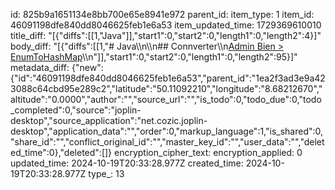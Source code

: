 id: 825b9a1651134e8bb700e65e8941e972
parent_id: 
item_type: 1
item_id: 46091198dfe840dd8046625feb1e6a53
item_updated_time: 1729369610010
title_diff: "[{\"diffs\":[[1,\"Java\"]],\"start1\":0,\"start2\":0,\"length1\":0,\"length2\":4}]"
body_diff: "[{\"diffs\":[[1,\"# Java\\\n\\\n## Connverter\\\n[Admin Bien > EnumToHashMap](https://www.youtube.com/shorts/5YsMuGE-AOw)\\\n\"]],\"start1\":0,\"start2\":0,\"length1\":0,\"length2\":95}]"
metadata_diff: {"new":{"id":"46091198dfe840dd8046625feb1e6a53","parent_id":"1ea2f3ad3e9a423088c64cbd95e289c2","latitude":"50.11092210","longitude":"8.68212670","altitude":"0.0000","author":"","source_url":"","is_todo":0,"todo_due":0,"todo_completed":0,"source":"joplin-desktop","source_application":"net.cozic.joplin-desktop","application_data":"","order":0,"markup_language":1,"is_shared":0,"share_id":"","conflict_original_id":"","master_key_id":"","user_data":"","deleted_time":0},"deleted":[]}
encryption_cipher_text: 
encryption_applied: 0
updated_time: 2024-10-19T20:33:28.977Z
created_time: 2024-10-19T20:33:28.977Z
type_: 13